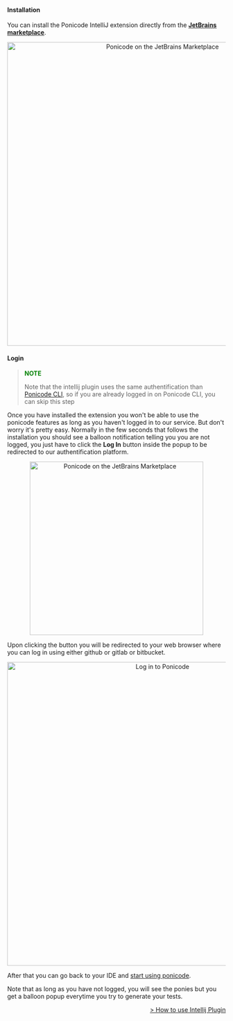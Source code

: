 #### Installation

You can install the Ponicode IntelliJ extension directly from the [**JetBrains marketplace**][extension].

<p align="center">
    <img src="intellij_plugin/images/ponicode-mktplace.png" alt="Ponicode on the JetBrains Marketplace" width="700"/>
</p>

#### Login

> **<span style="color:green">NOTE<span>**
>
> Note that the intellij plugin uses the same authentification than [Ponicode CLI](cli/), so if you are already logged in on Ponicode CLI, you can skip this step

Once you have installed the extension you won't be able to use the ponicode features as long as you haven't logged in to our service. But don't worry it's pretty easy. Normally in the few seconds that follows the installation you should see a balloon notification telling you you are not logged, you just have to click the **Log In** button inside the popup to be redirected to our authentification platform.

<p align="center">
    <img src="intellij_plugin/images/login-popup.png" alt="Ponicode on the JetBrains Marketplace" width="400"/>
</p>

Upon clicking the button you will be redirected to your web browser where you can log in using either github or gitlab or bitbucket.

<p align="center">
    <img src="intellij_plugin/images/login-options.png" alt="Log in to Ponicode" width="700"/>
</p>

After that you can go back to your IDE and [start using ponicode](intellij_plugin/use.md).

Note that as long as you have not logged, you will see the ponies but you get a balloon popup everytime you try to generate your tests.

[extension]: https://plugins.jetbrains.com/plugin/17980-ponicode

<div align="right">
    <a href="#/intellij_plugin/use.md" >
        > How to use Intellij Plugin
    </a>
</div>
